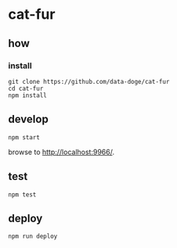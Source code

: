 
# cat-fur



## how

### install

```
git clone https://github.com/data-doge/cat-fur
cd cat-fur
npm install
```

## develop

```
npm start
```

browse to <http://localhost:9966/>.

## test

```
npm test
```

## deploy

```
npm run deploy
```
